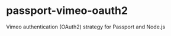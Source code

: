 passport-vimeo-oauth2
=====================

Vimeo authentication (OAuth2) strategy for Passport and Node.js
